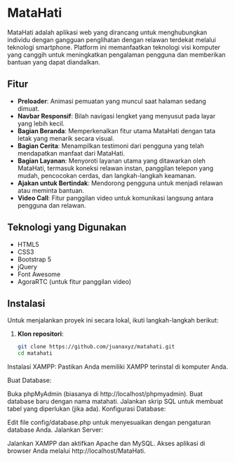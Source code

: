 # MataHati

MataHati adalah aplikasi web yang dirancang untuk menghubungkan individu dengan gangguan penglihatan dengan relawan terdekat melalui teknologi smartphone. Platform ini memanfaatkan teknologi visi komputer yang canggih untuk meningkatkan pengalaman pengguna dan memberikan bantuan yang dapat diandalkan.

## Fitur

- **Preloader**: Animasi pemuatan yang muncul saat halaman sedang dimuat.
- **Navbar Responsif**: Bilah navigasi lengket yang menyusut pada layar yang lebih kecil.
- **Bagian Beranda**: Memperkenalkan fitur utama MataHati dengan tata letak yang menarik secara visual.
- **Bagian Cerita**: Menampilkan testimoni dari pengguna yang telah mendapatkan manfaat dari MataHati.
- **Bagian Layanan**: Menyoroti layanan utama yang ditawarkan oleh MataHati, termasuk koneksi relawan instan, panggilan telepon yang mudah, pencocokan cerdas, dan langkah-langkah keamanan.
- **Ajakan untuk Bertindak**: Mendorong pengguna untuk menjadi relawan atau meminta bantuan.
- **Video Call**: Fitur panggilan video untuk komunikasi langsung antara pengguna dan relawan.

## Teknologi yang Digunakan

- HTML5
- CSS3
- Bootstrap 5
- jQuery
- Font Awesome
- AgoraRTC (untuk fitur panggilan video)

## Instalasi

Untuk menjalankan proyek ini secara lokal, ikuti langkah-langkah berikut:

1. **Klon repositori**:
   ```bash
   git clone https://github.com/juanaxyz/matahati.git
   cd matahati
Instalasi XAMPP: Pastikan Anda memiliki XAMPP terinstal di komputer Anda.

Buat Database:

Buka phpMyAdmin (biasanya di http://localhost/phpmyadmin).
Buat database baru dengan nama matahati.
Jalankan skrip SQL untuk membuat tabel yang diperlukan (jika ada).
Konfigurasi Database:

Edit file config/database.php untuk menyesuaikan dengan pengaturan database Anda.
Jalankan Server:

Jalankan XAMPP dan aktifkan Apache dan MySQL.
Akses aplikasi di browser Anda melalui http://localhost/MataHati.
